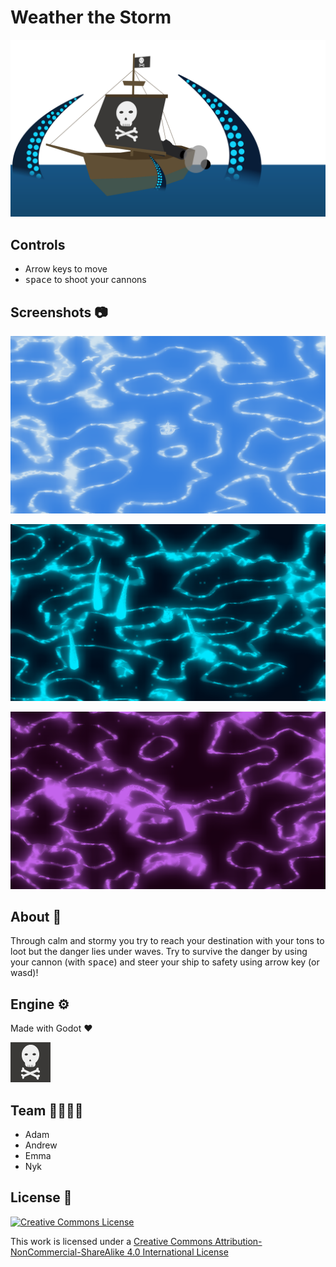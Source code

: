 # Weather the Storm

![splash](Assets/Images/splash.png)



## Controls

* Arrow keys to move
* <kbd>space</kbd> to shoot your cannons

## Screenshots 📷

![screen1](Screenshots/screen1.png)

![screen2](Screenshots/screen2.png)

![screen3](Screenshots/screen3.png)



## About 🔴

Through calm and stormy you try to reach your destination with your tons to loot but the danger lies under waves. Try to survive the danger by using your cannon (with <kbd>space</kbd>) and steer your ship to safety using arrow key (or wasd)! 



## Engine ⚙️

Made with Godot :heart: 

![icon](icon.png)

## Team 👨‍👨‍👦‍👦

* Adam
* Andrew
* Emma
* Nyk



## License 📜

<a rel="license" href="http://creativecommons.org/licenses/by-nc-sa/4.0/"><img alt="Creative Commons License" style="border-width:0" src="https://i.creativecommons.org/l/by-nc-sa/4.0/88x31.png" /></a>

This work is licensed under a <a rel="license" href="http://creativecommons.org/licenses/by-nc-sa/4.0/">Creative Commons Attribution-NonCommercial-ShareAlike 4.0 International License</a>


